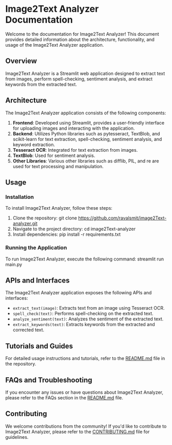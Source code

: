 # Image2Text Analyzer Documentation

Welcome to the documentation for Image2Text Analyzer! This document provides detailed information about the architecture, functionality, and usage of the Image2Text Analyzer application.

## Overview

Image2Text Analyzer is a Streamlit web application designed to extract text from images, perform spell-checking, sentiment analysis, and extract keywords from the extracted text.

## Architecture

The Image2Text Analyzer application consists of the following components:

1. **Frontend**: Developed using Streamlit, provides a user-friendly interface for uploading images and interacting with the application.
2. **Backend**: Utilizes Python libraries such as pytesseract, TextBlob, and scikit-learn for text extraction, spell-checking, sentiment analysis, and keyword extraction.
3. **Tesseract OCR**: Integrated for text extraction from images.
4. **TextBlob**: Used for sentiment analysis.
5. **Other Libraries**: Various other libraries such as difflib, PIL, and re are used for text processing and manipulation.

## Usage

### Installation

To install Image2Text Analyzer, follow these steps:

1. Clone the repository: git clone https://github.com/ravalsmit/image2Text-analyzer.git
2. Navigate to the project directory: cd image2Text-analyzer
3. Install dependencies: pip install -r requirements.txt


### Running the Application

To run Image2Text Analyzer, execute the following command: streamlit run main.py


## APIs and Interfaces

The Image2Text Analyzer application exposes the following APIs and interfaces:

- `extract_text(image)`: Extracts text from an image using Tesseract OCR.
- `spell_check(text)`: Performs spell-checking on the extracted text.
- `analyze_sentiment(text)`: Analyzes the sentiment of the extracted text.
- `extract_keywords(text)`: Extracts keywords from the extracted and corrected text.

## Tutorials and Guides

For detailed usage instructions and tutorials, refer to the [README.md](README.md) file in the repository.

## FAQs and Troubleshooting

If you encounter any issues or have questions about Image2Text Analyzer, please refer to the FAQs section in the [README.md](README.md) file.

## Contributing

We welcome contributions from the community! If you'd like to contribute to Image2Text Analyzer, please refer to the [CONTRIBUTING.md](CONTRIBUTING.md) file for guidelines.
